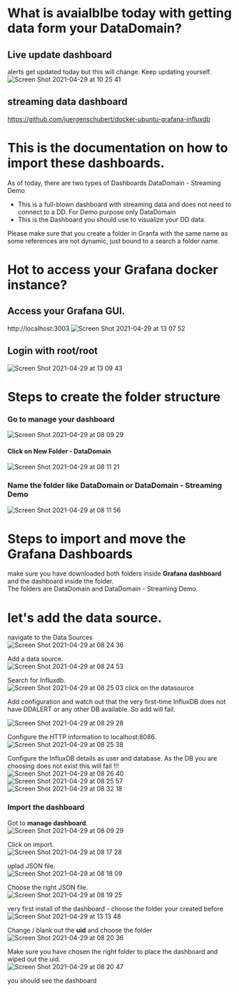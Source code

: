 # What is avaialblbe today with getting data form your DataDomain?
## Live update dashboard
alerts get updated today but this will change. Keep updating yourself.  
![Screen Shot 2021-04-29 at 10 25 41](https://user-images.githubusercontent.com/17120076/116522546-99fe1c80-a8d5-11eb-925e-3958ad975321.png)
## streaming data dashboard
https://github.com/juergenschubert/docker-ubuntu-grafana-influxdb

# This is the documentation on how to import these dashboards.

As of today, there are two types of Dashboards
DataDomain - Streaming Demo  
   - This is a full-blown dashboard with streaming data and does not need to connect to a DD. For Demo purpose only
DataDomain
   - This is the Dashboard you should use to visualize your DD data. 

Please make sure that you create a folder in Granfa with the same name as some references are not dynamic, just bound to a search a folder name.
# Hot to access your Grafana docker instance?  
## Access your Grafana GUI. 
http://localhost:3003
![Screen Shot 2021-04-29 at 13 07 52](https://user-images.githubusercontent.com/17120076/116541671-0be16080-a8ec-11eb-8be8-567e49181897.png)   

## Login with root/root
![Screen Shot 2021-04-29 at 13 09 43](https://user-images.githubusercontent.com/17120076/116541783-303d3d00-a8ec-11eb-86e9-46cd700dacf8.png)

# Steps to create the folder structure  
### Go to manage your dashboard  
![Screen Shot 2021-04-29 at 08 09 29](https://user-images.githubusercontent.com/17120076/116508774-5c43c880-a8c2-11eb-9d6e-16bd5147c702.png)

#### Click on New Folder - DataDomain
![Screen Shot 2021-04-29 at 08 11 21](https://user-images.githubusercontent.com/17120076/116508855-86958600-a8c2-11eb-8410-73ab31e0a287.png)

### Name the folder like DataDomain or DataDomain - Streaming Demo  
![Screen Shot 2021-04-29 at 08 11 56](https://user-images.githubusercontent.com/17120076/116508911-a0cf6400-a8c2-11eb-8172-e02f03cba08c.png)

# Steps to import and move the Grafana Dashboards
make sure you have downloaded both folders inside **Grafana dashboard** and the dashboard inside the folder.  
The folders are DataDomain and DataDomain - Streaming Demo. 

# let's add the data source.  
navigate to the Data Sources       
![Screen Shot 2021-04-29 at 08 24 36](https://user-images.githubusercontent.com/17120076/116510127-b6458d80-a8c4-11eb-9267-5ac204ea66fb.png)

Add a data source.   
![Screen Shot 2021-04-29 at 08 24 53](https://user-images.githubusercontent.com/17120076/116510149-bfcef580-a8c4-11eb-975c-ae250b21674c.png)

Search for Influxdb.   
![Screen Shot 2021-04-29 at 08 25 03](https://user-images.githubusercontent.com/17120076/116510181-ca898a80-a8c4-11eb-97cb-1db4284367d1.png)
click on the datasource

Add configuration and watch out that the very first-time InfluxDB does not have DDALERT or any other DB available. So add will fail.   

![Screen Shot 2021-04-29 at 08 29 28](https://user-images.githubusercontent.com/17120076/116510331-0ae90880-a8c5-11eb-99fc-6315989df5b6.png)

Configure the HTTP information to localhost:8086.   
![Screen Shot 2021-04-29 at 08 25 38](https://user-images.githubusercontent.com/17120076/116510410-26ecaa00-a8c5-11eb-9046-2ea3b7b32c4f.png)

Configure the InfluxDB details as user and database. As the DB you are choosing does not exist this will fail !!!
![Screen Shot 2021-04-29 at 08 26 40](https://user-images.githubusercontent.com/17120076/116510497-4e437700-a8c5-11eb-8202-e5bf89b97570.png)   
![Screen Shot 2021-04-29 at 08 25 57](https://user-images.githubusercontent.com/17120076/116510519-53a0c180-a8c5-11eb-9a15-7765aa85c724.png)   
![Screen Shot 2021-04-29 at 08 32 18](https://user-images.githubusercontent.com/17120076/116510588-6fa46300-a8c5-11eb-9dc4-0581d9a69a67.png)   
 

### Import the dashboard
Got to **manage dashboard**.   
![Screen Shot 2021-04-29 at 08 09 29](https://user-images.githubusercontent.com/17120076/116509280-500c3b00-a8c3-11eb-872f-a005ae21aa1d.png)

Click on import.  
![Screen Shot 2021-04-29 at 08 17 28](https://user-images.githubusercontent.com/17120076/116509324-60241a80-a8c3-11eb-9478-e14c76b35840.png)

uplad JSON file.  
![Screen Shot 2021-04-29 at 08 18 09](https://user-images.githubusercontent.com/17120076/116509389-7a5df880-a8c3-11eb-8df4-bbdc2d4c9c18.png)


Choose the right JSON file.    
![Screen Shot 2021-04-29 at 08 19 25](https://user-images.githubusercontent.com/17120076/116509472-a5e0e300-a8c3-11eb-828f-52aef2a5f6f9.png)

very first install of the dashboard - choose the folder your created before
![Screen Shot 2021-04-29 at 13 13 48](https://user-images.githubusercontent.com/17120076/116542341-da1cc980-a8ec-11eb-90f6-924ab1e82ac8.png)

Change / blank out the **uid** and choose the folder    
![Screen Shot 2021-04-29 at 08 20 36](https://user-images.githubusercontent.com/17120076/116509574-d9237200-a8c3-11eb-8ac1-6efbf177261e.png)

Make sure you have chosen the right folder to place the dashboard and wiped out the uid.   
![Screen Shot 2021-04-29 at 08 20 47](https://user-images.githubusercontent.com/17120076/116509580-dcb6f900-a8c3-11eb-8f94-5e3945241077.png)

you should see the dashboard   
  
